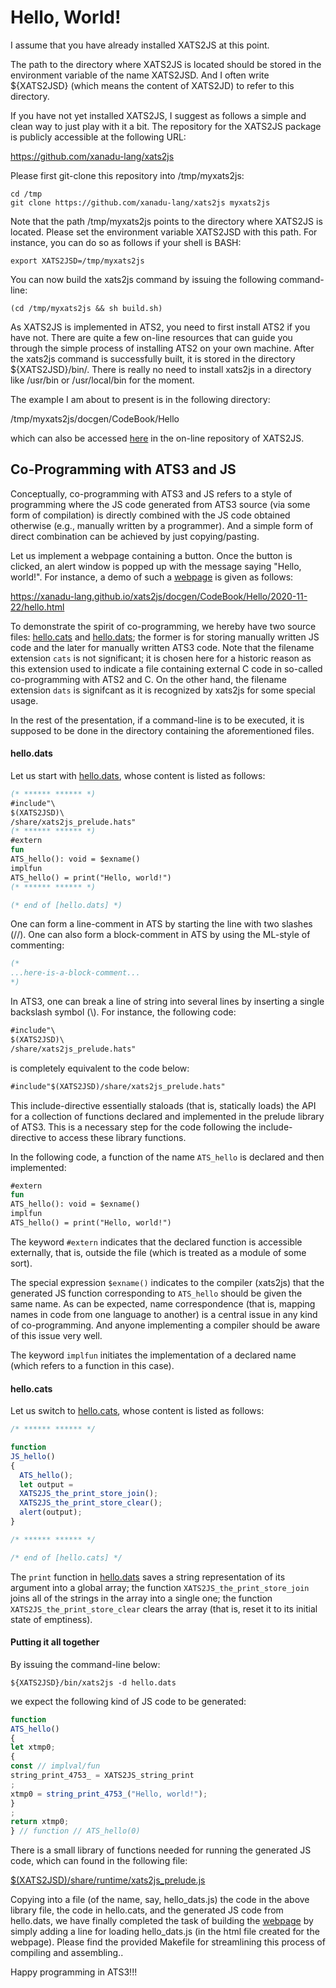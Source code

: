 # Hello, World!

I assume that you have already installed XATS2JS at this point.

The path to the directory where XATS2JS is located should be stored in
the environment variable of the name XATS2JSD. And I often write
${XATS2JSD} (which means the content of XATS2JD) to refer to this
directory.

If you have not yet installed XATS2JS, I suggest as follows a simple and
clean way to just play with it a bit.
The repository for the XATS2JS package is publicly accessible at the
following URL:

https://github.com/xanadu-lang/xats2js

Please first git-clone this repository into /tmp/myxats2js:

```
cd /tmp
git clone https://github.com/xanadu-lang/xats2js myxats2js
```

Note that the path /tmp/myxats2js points to the directory where
XATS2JS is located. Please set the environment variable XATS2JSD with
this path. For instance, you can do so as follows if your shell is BASH:

```
export XATS2JSD=/tmp/myxats2js
```

You can now build the xats2js command by issuing the following command-line:

```
(cd /tmp/myxats2js && sh build.sh)
```

As XATS2JS is implemented in ATS2, you need to first install ATS2 if
you have not. There are quite a few on-line resources that can guide
you through the simple process of installing ATS2 on your own
machine. After the xats2js command is successfully built, it is stored
in the directory ${XATS2JSD}/bin/.  There is really no need to install
xats2js in a directory like /usr/bin or /usr/local/bin for the moment.

The example I am about to present is in the following
directory:

/tmp/myxats2js/docgen/CodeBook/Hello

which can also be accessed [here](https://github.com/xanadu-lang/xats2js/tree/master/docgen/CodeBook/Hello)
in the on-line repository of XATS2JS.

## Co-Programming with ATS3 and JS

Conceptually, co-programming with ATS3 and JS refers to a style of
programming where the JS code generated from ATS3 source (via some
form of compilation) is directly combined with the JS code obtained
otherwise (e.g., manually written by a programmer). And a simple form
of direct combination can be achieved by just copying/pasting.

Let us implement a webpage containing a button. Once the button is
clicked, an alert window is popped up with the message saying "Hello,
world!". For instance, a demo of such a
[webpage](https://xanadu-lang.github.io/xats2js/docgen/CodeBook/Hello/2020-11-22/hello.html)
is given as follows:
  
https://xanadu-lang.github.io/xats2js/docgen/CodeBook/Hello/2020-11-22/hello.html

To demonstrate the spirit of co-programming, we hereby have two source
files: [hello.cats](./hello.cats) and [hello.dats](./hello.dats); the
former is for storing manually written JS code and the later for
manually written ATS3 code.  Note that the filename extension `cats`
is not significant; it is chosen here for a historic reason as this
extension used to indicate a file containing external C code in
so-called co-programming with ATS2 and C. On the other hand, the
filename extension `dats` is signifcant as it is recognized by xats2js for some
special usage.

In the rest of the presentation, if a command-line is to be executed,
it is supposed to be done in the directory containing the aforementioned
files.

#### hello.dats
  
Let us start with [hello.dats](./hello.dats), whose content is listed as follows:

```ats
(* ****** ****** *)
#include"\
$(XATS2JSD)\
/share/xats2js_prelude.hats"
(* ****** ****** *)
#extern
fun
ATS_hello(): void = $exname()
implfun
ATS_hello() = print("Hello, world!")
(* ****** ****** *)

(* end of [hello.dats] *)
```

One can form a line-comment in ATS by starting the line with
two slashes (//). One can also form a block-comment in ATS by using
the ML-style of commenting:

```ats
(*
...here-is-a-block-comment...
*)
```

In ATS3, one can break a line of string into several lines by
inserting a single backslash symbol (\\). For instance, the following
code:

```ats
#include"\
$(XATS2JSD)\
/share/xats2js_prelude.hats"
```

is completely equivalent to the code below:

```ats
#include"$(XATS2JSD)/share/xats2js_prelude.hats"
```

This include-directive essentially staloads (that is, statically
loads) the API for a collection of functions declared and implemented
in the prelude library of ATS3. This is a necessary step for the code
following the include-directive to access these library functions.

In the following code, a function of the name `ATS_hello` is declared
and then implemented:
  
```ats
#extern
fun
ATS_hello(): void = $exname()
implfun
ATS_hello() = print("Hello, world!")
```

The keyword `#extern` indicates that the declared function is
accessible externally, that is, outside the file (which is treated
as a module of some sort).

The special expression `$exname()` indicates to the compiler (xats2js)
that the generated JS function corresponding to `ATS_hello` should be
given the same name. As can be expected, name correspondence (that is,
mapping names in code from one language to another) is a central issue
in any kind of co-programming. And anyone implementing a compiler
should be aware of this issue very well.

The keyword `implfun` initiates the implementation of a declared name
(which refers to a function in this case).

#### hello.cats

Let us switch to [hello.cats](./hello.cats), whose content is listed as follows:

```js
/* ****** ****** */

function
JS_hello()
{
  ATS_hello();
  let output =
  XATS2JS_the_print_store_join();
  XATS2JS_the_print_store_clear();
  alert(output);
}

/* ****** ****** */

/* end of [hello.cats] */
```

The `print` function in [hello.dats](./hello.dats) saves a string
representation of its argument into a global array; the function
`XATS2JS_the_print_store_join` joins all of the strings in the array
into a single one; the function `XATS2JS_the_print_store_clear` clears
the array (that is, reset it to its initial state of emptiness).

#### Putting it all together

By issuing the command-line below:

```
${XATS2JSD}/bin/xats2js -d hello.dats
```

we expect the following kind of JS code
to be generated:


```js
function
ATS_hello()
{
let xtmp0;
{
const // implval/fun
string_print_4753_ = XATS2JS_string_print
;
xtmp0 = string_print_4753_("Hello, world!");
}
;
return xtmp0;
} // function // ATS_hello(0)
```

There is a small library of functions needed for running the generated
JS code, which can found in the following file:

[$(XATS2JSD)/share/runtime/xats2js_prelude.js](https://github.com/xanadu-lang/xats2js/tree/master/share/runtime/xats2js_prelude.js)

Copying into a file (of the name, say, hello_dats.js) the code in the
above library file, the code in hello.cats, and the generated JS code from
hello.dats, we have finally completed the task of building the
[webpage](https://xanadu-lang.github.io/xats2js/docgen/CodeBook/Hello/2020-11-22/hello.html)
by simply adding a line for loading hello_dats.js (in the html file
created for the webpage). Please find the provided Makefile for streamlining this process of compiling and assembling..

Happy programming in ATS3!!!
